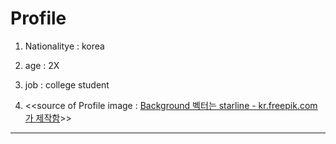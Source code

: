 # Profile

1. Nationalitye : korea

2. age : 2X
  
3. job : college student

  
4. <<source of Profile image : <a href='https://kr.freepik.com/vectors/background'>Background 벡터는 starline - kr.freepik.com가 제작함</a>>>
  
----------------------------------------------------------------------------------------------------------------------------------------


    
  
  

